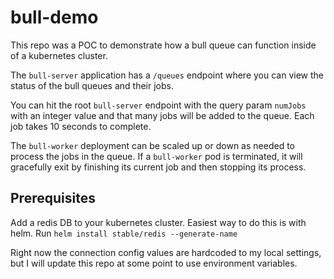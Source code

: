 # bull-demo


This repo was a POC to demonstrate how a bull queue can function inside of a kubernetes cluster.

The `bull-server` application has a `/queues` endpoint where you can view the status of the bull queues and their jobs.

You can hit the root `bull-server` endpoint with the query param `numJobs` with an integer value and that many jobs will be added to the queue. Each job takes 10 seconds to complete.

The `bull-worker` deployment can be scaled up or down as needed to process the jobs in the queue. If a `bull-worker` pod is terminated, it will gracefully exit by finishing its current job and then stopping its process.

## Prerequisites

Add a redis DB to your kubernetes cluster. Easiest way to do this is with helm. Run `helm install stable/redis --generate-name`

Right now the connection config values are hardcoded to my local settings, but I will update this repo at some point to use environment variables.
